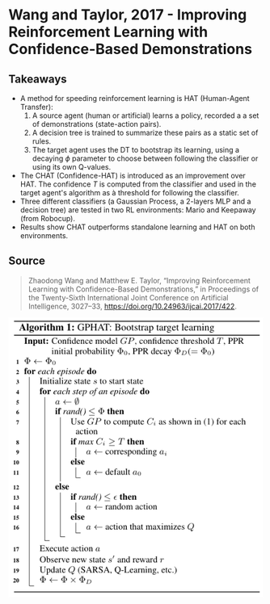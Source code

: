 # Wang and Taylor, 2017 - Improving Reinforcement Learning with Confidence-Based Demonstrations

## Takeaways

- A method for speeding reinforcement learning is HAT (Human-Agent Transfer):
  1. A source agent (human or artificial) learns a policy, recorded a a set of demonstrations (state-action pairs).
  1. A decision tree is trained to summarize these pairs as a static set of rules.
  1. The target agent uses the DT to bootstrap its learning, using a decaying $\phi$ parameter to choose between following the classifier or using its own Q-values.
- The CHAT (Confidence-HAT) is introduced as an improvement over HAT. The confidence $T$ is computed from the classifier and used in the target agent's algorithm as à threshold for following the classifier.
- Three different classifiers (a Gaussian Process, a 2-layers MLP and a decision tree) are tested in two RL environments: Mario and Keepaway (from Robocup).
- Results show CHAT outperforms standalone learning and HAT on both environments.

## Source

> Zhaodong Wang and Matthew E. Taylor, “Improving Reinforcement Learning with Confidence-Based Demonstrations,” in Proceedings of the Twenty-Sixth International Joint Conference on Artificial Intelligence, 3027–33, <https://doi.org/10.24963/ijcai.2017/422>.

![](images/Wang2017_1.png)
